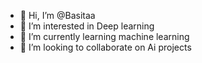 - 👋 Hi, I’m @Basitaa
- 👀 I’m interested in Deep learning  
- 🌱 I’m currently learning machine learning
- 💞️ I’m looking to collaborate on Ai projects


<!---
Basitaa/Basitaa is a ✨ special ✨ repository because its `README.md` (this file) appears on your GitHub profile.
You can click the Preview link to take a look at your changes.
--->
